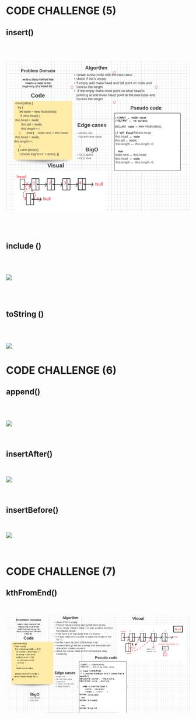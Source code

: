 
# CODE CHALLENGE (5)


## insert()

<br><br>

![](././whitboardx1.PNG)

<br><br>

## include ()

<br><br>


![](./)

<br><br>


## toString ()

<br><br>


![](./)



# CODE CHALLENGE (6)


## append()

<br><br>


![](./)

<br>


## insertAfter()

<br>


![](./)

<br>

## insertBefore()

<br>


![](./)

<br>


# CODE CHALLENGE (7)

## kthFromEnd()

<br>

![](././whiteboard7.PNG)

<br><br>


